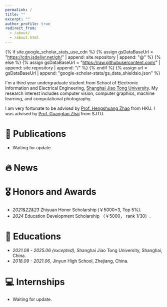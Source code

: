 ```yaml
---
permalink: /
title: ""
excerpt: ""
author_profile: true
redirect_from: 
  - /about/
  - /about.html
---
```


{% if site.google_scholar_stats_use_cdn %}
{% assign gsDataBaseUrl = "https://cdn.jsdelivr.net/gh/" | append: site.repository | append: "@" %}
{% else %}
{% assign gsDataBaseUrl = "https://raw.githubusercontent.com/" | append: site.repository | append: "/" %}
{% endif %}
{% assign url = gsDataBaseUrl | append: "google-scholar-stats/gs_data_shieldsio.json" %}

<span class='anchor' id='about-me'></span>

I'm a third year undergraduate student from School of Electronic Information and Electrical Engineering, [Shanghai Jiao Tong University](https://www.sjtu.edu.cn/). My research interest includes computer vision, computer graphics, machine learning, and computational photography.

I am very fortunate to be advised by [Prof. Hengshuang Zhao](https://www.XXX.com/) from HKU. I was advised by [Prof. Guangtao Zhai](https://faculty.sjtu.edu.cn/zhaiguangtao/zh_CN/index.htm) from SJTU.

# 📝 Publications 
- Waiting for update.

# 🔥 News


# 🎖 Honors and Awards
- *2021&22&23* Zhiyuan Honor Scholarship (￥5000*3, Top 5%). 
- *2024* Education Development Scholarship （￥5000， rank 1/30）. 

# 📖 Educations
- *2021.08 - 2025.06 (excepted)*, Shanghai Jiao Tong University, Shanghai, China. 
- *2018.09 - 2021.06*, Jinyun High School, Zhejiang, China. 


# 💻 Internships
- Waiting for update.
